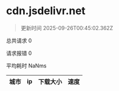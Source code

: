 
  # cdn.jsdelivr.net

  > 更新时间 2025-09-26T00:45:02.362Z
  
  总共请求 0

  请求报错 0

  平均耗时 NaNms

|城市|ip|下载大小|速度|
|-----|----------|---|---|

  